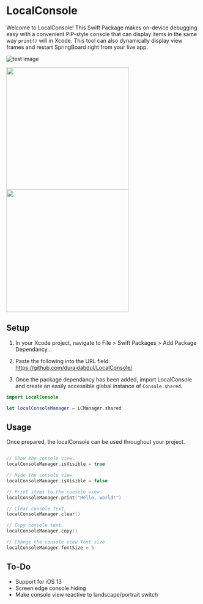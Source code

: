 # **LocalConsole**

Welcome to LocalConsole! This Swift Package makes on-device debugging easy with a convenient PiP-style console that can display items in the same way ```print()``` will in Xcode. This tool can also dynamically display view frames and restart SpringBoard right from your live app.

![test image](https://github.com/duraidabdul/LocalConsole/blob/main/Additional%20Files/Demo_test2.gif?raw=true)

<div>
<!--   <img src="https://github.com/duraidabdul/LocalConsole/blob/main/Additional%20Files/Demo_Pan.gif?raw=true" width="320"> -->
  <img src="https://github.com/duraidabdul/LocalConsole/blob/main/Additional%20Files/Demo_test2.gif?raw=true" width="320">
  <img src="https://github.com/duraidabdul/LocalConsole/blob/main/Additional%20Files/Demo_Resize.gif?raw=true" width="320">
</div>

## **Setup**

1. In your Xcode project, navigate to File > Swift Packages > Add Package Dependancy...

2. Paste the following into the URL field: https://github.com/duraidabdul/LocalConsole/

3. Once the package dependancy has been added, import LocalConsole and create an easily accessible global instance of ```Console.shared```.
```swift
import LocalConsole

let localConsoleManager = LCManager.shared
```

## **Usage**
Once prepared, the localConsole can be used throughout your project.
```swift

// Show the console view.
localConsoleManager.isVisible = true

// Hide the console view.
localConsoleManager.isVisible = false
```

```swift
// Print items to the console view.
localConsoleManager.print("Hello, world!")

// Clear console text.
localConsoleManager.clear()

// Copy console text.
localConsoleManager.copy()
```

```swift
// Change the console view font size.
localConsoleManager.fontSize = 5
```


## **To-Do**
* Support for iOS 13
* Screen edge console hiding
* Make console view reactive to landscape/portrait switch
